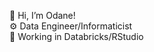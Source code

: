  👋 Hi, I’m Odane!  
 ⚙️ Data Engineer/Informaticist   
 🧱 Working in Databricks/RStudio
<!---
DOH-OSD0303/DOH-OSD0303 is a ✨ special ✨ repository because its `README.md` (this file) appears on your GitHub profile.
You can click the Preview link to take a look at your changes.
--->
